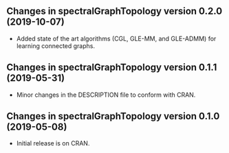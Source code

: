 ## Changes in spectralGraphTopology version 0.2.0 (2019-10-07)

* Added state of the art algorithms (CGL, GLE-MM, and GLE-ADMM) for learning connected graphs.

## Changes in spectralGraphTopology version 0.1.1 (2019-05-31)

* Minor changes in the DESCRIPTION file to conform with CRAN.

## Changes in spectralGraphTopology version 0.1.0 (2019-05-08)

* Initial release is on CRAN.
